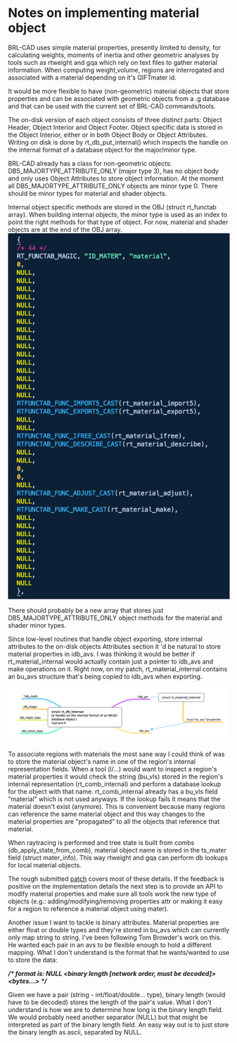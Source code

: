 # Notes on implementing material object

BRL-CAD uses simple material properties, presently limited to density,
for calculating weights, moments of inertia and other geometric analyses
by tools such as rtweight and gqa which rely on text files to gather
material information. When computing weight,volume, regions are
interrogated and associated with a material depending on it's GIFTmater
id.

It would be more flexible to have (non-geometric) material objects that
store properties and can be associated with geometric objects from a .g
database and that can be used with the current set of BRL-CAD
commands/tools.

The on-disk version of each object consists of three distinct parts:
Object Header, Object Interior and Object Footer. Object specific data
is stored in the Object Interior, either or in both Object Body or
Object Attributes. Writing on disk is done by rt_db_put_internal()
which inspects the handle on the internal format of a database object
for the major/minor type.

BRL-CAD already has a class for non-geometric objects:
DB5_MAJORTYPE_ATTRIBUTE_ONLY (major type 3), has no object body and
only uses Object Attributes to store object information. At the moment
all DB5_MAJORTYPE_ATTRIBUTE_ONLY objects are minor type 0. There
should be minor types for material and shader objects.

Internal object specific methods are stored in the OBJ (struct
rt_functab array). When building internal objects, the minor type is
used as an index to point the right methods for that type of object. For
now, material and shader objects are at the end of the OBJ array.
![](../img/Rt_material_internal2.png)

There should probably be a new array that stores just
DB5_MAJORTYPE_ATTRIBUTE_ONLY object methods for the material and
shader minor types.

Since low-level routines that handle object exporting, store internal
attributes to the on-disk objects Attributes section it 'd be natural to
store material properties in idb_avs. I was thinking it would be better
if rt_material_internal would actually contain just a pointer to
idb_avs and make operations on it. Right now, on my patch,
rt_material_internal contains an bu_avs structure that's being copied
to idb_avs when exporting.

![](../img/Rt_material_internal.png)

To associate regions with materials the most sane way I could think of
was to store the material object's name in one of the region's internal
representation fields. When a tool (l/...) would want to inspect a
region's material properties it would check the string (bu_vls) stored
in the region's internal representation (rt_comb_internal) and perform
a database lookup for the object with that name. rt_comb_internal
already has a bu_vls field "material" which is not used anyways. If the
lookup fails it means that the material doesn't exist (anymore). This is
convenient because many regions can reference the same material object
and this way changes to the material properties are "propagated" to all
the objects that reference that material.

When raytracing is performed and tree state is built from combs
(db_apply_state_from_comb), material object name is stored in the
ts_mater field (struct mater_info). This way rtweight and gqa can
perform db lookups for local material objects.

The rough submitted
[patch](https://sourceforge.net/p/brlcad/patches/302/) covers most of
these details. If the feedback is positive on the implementation details
the next step is to provide an API to modify material properties and
make sure all tools work the new type of objects (e.g.:
adding/modifying/removing properties attr or making it easy for a region
to reference a material object using mater).

Another issue I want to tackle is binary attributes. Material properties
are either float or double types and they're stored in bu_avs which can
currently only map string to string. I've been following Tom Browder's
work on this. He wanted each pair in an avs to be flexible enough to
hold a different mapping. What I don't understand is the format that he
wants/wanted to use to store the data:

***/\* format is: <ascii name> NULL &lt;binary length \[network order,
must be decoded\]&gt; &lt;bytes...&gt; \*/***

Given we have a pair (string - int/float/double... type), binary length
(would have to be decoded) stores the length of the pair's value. What I
don't understand is how we are to determine how long is the binary
length field. We would probably need another separator (NULL) but that
might be interpreted as part of the binary length field. An easy way out
is to just store the binary length as ascii, separated by NULL.

